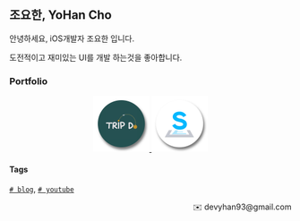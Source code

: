 ## 조요한, YoHan Cho
안녕하세요, iOS개발자 조요한 입니다.

도전적이고 재미있는 UI를 개발 하는것을 좋아합니다.

### Portfolio

<p align="center">
    <a href="https://github.com/devyhan93/TripDo">
        <img width="100" src="./images/TripDo.png">
    </a>
    </div>
    <a href="https://github.com/SoFastCar/sofastcar-iOS">
        <img width="100" src="./images/SoFastCar.png">
    </a>
<p>

#### Tags
[`# blog`](https://devyhan93.github.io), [`# youtube`](https://www.youtube.com/channel/UCHDe6Lsal0c5PhAwtH1j3Cg?view_as=subscriber)

<p align="right">
    <span>
        ✉️ devyhan93@gmail.com
    </span>
</p>


